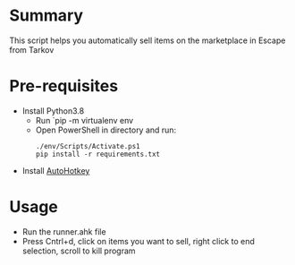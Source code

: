 # Summary

This script helps you automatically sell items on the marketplace in Escape from Tarkov

# Pre-requisites

- Install Python3.8
    - Run `pip -m virtualenv env
    - Open PowerShell in directory and run:
        ```
        ./env/Scripts/Activate.ps1 
        pip install -r requirements.txt
        ```
- Install [AutoHotkey](https://www.autohotkey.com/download/ahk-install.exe)

# Usage

- Run the runner.ahk file
- Press Cntrl+d, click on items you want to sell, right click to end selection, scroll to kill program

